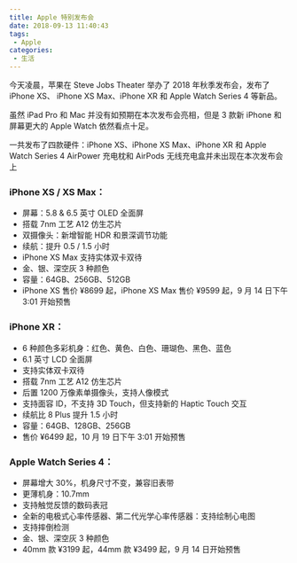 ```yaml
---
title: Apple 特别发布会
date: 2018-09-13 11:40:43
tags:
 - Apple
categories:
 - 生活
---
```



今天凌晨，苹果在 Steve Jobs Theater 举办了 2018 年秋季发布会，发布了 iPhone XS、 iPhone XS Max、iPhone XR 和 Apple Watch Series 4 等新品。

虽然 iPad Pro 和 Mac 并没有如预期在本次发布会亮相，但是 3 款新 iPhone 和屏幕更大的 Apple Watch 依然看点十足。

一共发布了四款硬件：iPhone XS、iPhone XS Max、iPhone XR 和 Apple Watch Series 4
AirPower 充电枕和 AirPods 无线充电盒并未出现在本次发布会上

### iPhone XS / XS Max：

 - 屏幕：5.8 & 6.5 英寸 OLED 全面屏
 - 搭载 7nm 工艺 A12 仿生芯片
 - 双摄像头：新增智能 HDR 和景深调节功能
 - 续航：提升 0.5 / 1.5 小时
 - iPhone XS Max 支持实体双卡双待
 - 金、银、深空灰 3 种颜色
 - 容量：64GB、256GB、512GB
 - iPhone XS 售价 ¥8699 起，iPhone XS Max 售价 ¥9599 起，9 月 14 日下午 3:01 开始预售

### iPhone XR：

 - 6 种颜色多彩机身：红色、黄色、白色、珊瑚色、黑色、蓝色
 - 6.1 英寸 LCD 全面屏
 - 支持实体双卡双待
 - 搭载 7nm 工艺 A12 仿生芯片
 - 后置 1200 万像素单摄像头，支持人像模式
 - 支持面容 ID，不支持 3D Touch，但支持新的 Haptic Touch 交互
 - 续航比 8 Plus 提升 1.5 小时
 - 容量：64GB、128GB、256GB
 - 售价 ¥6499 起，10 月 19 日下午 3:01 开始预售

### Apple Watch Series 4：

 - 屏幕增大 30%，机身尺寸不变，兼容旧表带
 - 更薄机身：10.7mm
 - 支持触觉反馈的数码表冠
 - 全新的电极式心率传感器、第二代光学心率传感器：支持绘制心电图
 - 支持摔倒检测 
 - 金、银、深空灰 3 种颜色
 - 40mm 款 ¥3199 起，44mm 款  ¥3499 起，9 月 14 日开始预售
